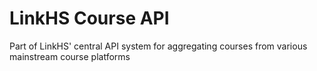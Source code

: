 # LinkHS Course API
 Part of LinkHS' central API system for aggregating courses from various mainstream course platforms
